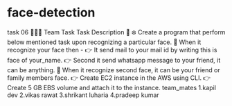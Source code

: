 # face-detection
task 06 👨🏻‍💻
Team Task
Task Description 📄
❄️ Create a program that perform below mentioned task upon recognizing a particular face.
📌 When it recognize your face then -
👉 It send mail to your mail id by writing this is face of your_name.
👉 Second it send whatsapp message to your friend, it can be anything.
📌 When it recognize second face, it can be your friend or family members face.
👉 Create EC2 instance in the AWS using CLI.
👉 Create 5 GB EBS volume and attach it to the instance.
team_mates
1.kapil dev
2.vikas rawat
3.shrikant luharia
4.pradeep kumar

